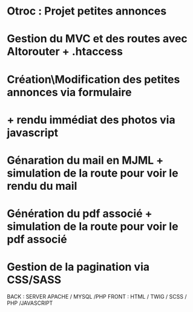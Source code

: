 # Otroc : Projet petites annonces
# Gestion du MVC et des routes avec Altorouter + .htaccess
# Création\Modification des petites annonces via formulaire 
# + rendu immédiat des photos via javascript
# Génaration du mail en MJML + simulation de la route pour voir le rendu du mail
# Génération du pdf associé + simulation de la route pour voir le pdf associé
# Gestion de la pagination  via CSS/SASS
BACK : SERVER APACHE / MYSQL /PHP
FRONT : HTML / TWIG / SCSS / PHP /JAVASCRIPT
